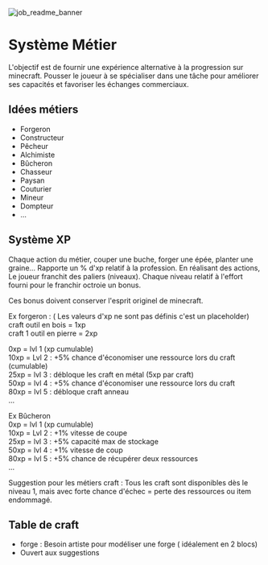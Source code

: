 
![job_readme_banner](https://github.com/NathanDestrez/Minecraft_Big_Aventure/assets/113355529/4b9dbaf9-501e-46a9-8fc6-225059b6280c)

# Système Métier

L'objectif est de fournir une expérience alternative à la progression sur minecraft. 
Pousser le joueur à se spécialiser dans une tâche pour améliorer ses capacités et favoriser les échanges commerciaux.

## Idées métiers

- Forgeron
- Constructeur
- Pêcheur
- Alchimiste
- Bûcheron
- Chasseur
- Paysan
- Couturier
- Mineur
- Dompteur
- ...

## Système XP 

Chaque action du métier, couper une buche, forger une épée, planter une graine... Rapporte un % d'xp relatif à la profession. En réalisant des actions,
Le joueur franchit des paliers (niveaux). Chaque niveau relatif à l'effort fourni pour le franchir octroie un bonus.

Ces bonus doivent conserver l'esprit originel de minecraft. 

Ex forgeron : ( Les valeurs d'xp ne sont pas définis c'est un placeholder)<br />
craft outil en bois = 1xp<br />
craft 1 outil en pierre = 2xp <br />

0xp = lvl 1 (xp cumulable)<br />
10xp = Lvl 2 : +5% chance d'économiser une ressource lors du craft (cumulable)<br />
25xp = lvl 3 : débloque les craft en métal (5xp par craft)<br /> 
50xp = lvl 4 : +5% chance d'économiser une ressource lors du craft<br />
80xp = lvl 5 : débloque craft anneau<br /> 
...<br />

Ex Bûcheron<br /> 
0xp = lvl 1 (xp cumulable)<br />
10xp = Lvl 2 : +1% vitesse de coupe<br />
25xp = lvl 3 : +5% capacité max de stockage<br />
50xp = lvl 4 : +1% vitesse de coup<br />
80xp = lvl 5 : +5% chance de récupérer deux ressources<br /> 
...<br />

Suggestion pour les métiers craft : Tous les craft sont disponibles dès le niveau 1, mais avec forte chance d'échec = perte des ressources ou item endommagé. 

## Table de craft

- forge : Besoin artiste pour modéliser une forge ( idéalement en 2 blocs) 
- Ouvert aux suggestions


